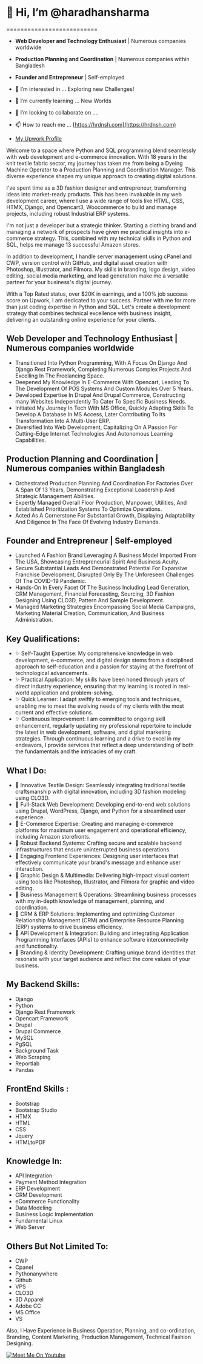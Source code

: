 # 👋 Hi, I’m @haradhansharma
==========================

- **Web Developer and Technology Enthusiast** | Numerous companies worldwide
- **Production Planning and Coordination** | Numerous companies within Bangladesh
- **Founder and Entrepreneur** | Self-employed

- 👀 I’m interested in ... Exploring new Challenges!
- 🌱 I’m currently learning ... New Worlds
- 💞️ I’m looking to collaborate on ....
- 📫 How to reach me ... [https://hrdnsh.com](https://hrdnsh.com)
- [My Upwork Profile](https://www.upwork.com/freelancers/~0166a448a65b1641fb?s=1017484851352698949)

Welcome to a space where Python and SQL programming blend seamlessly with web development and e-commerce innovation. With 18 years in the knit textile fabric sector, my journey has taken me from being a Dyeing Machine Operator to a Production Planning and Coordination Manager. This diverse experience shapes my unique approach to creating digital solutions.

I've spent time as a 3D fashion designer and entrepreneur, transforming ideas into market-ready products. This has been invaluable in my web development career, where I use a wide range of tools like HTML, CSS, HTMX, Django, and Opencart3, Woocommerce to build and manage projects, including robust Industrial ERP systems.

I'm not just a developer but a strategic thinker. Starting a clothing brand and managing a network of prospects have given me practical insights into e-commerce strategy. This, combined with my technical skills in Python and SQL, helps me manage 13 successful Amazon stores.

In addition to development, I handle server management using cPanel and CWP, version control with GitHub, and digital asset creation with Photoshop, Illustrator, and Filmora. My skills in branding, logo design, video editing, social media marketing, and lead generation make me a versatile partner for your business's digital journey.

With a Top Rated status, over $20K in earnings, and a 100% job success score on Upwork, I am dedicated to your success. Partner with me for more than just coding expertise in Python and SQL. Let's create a development strategy that combines technical excellence with business insight, delivering an outstanding online experience for your clients.

## Web Developer and Technology Enthusiast | Numerous companies worldwide
- Transitioned Into Python Programming, With A Focus On Django And Django Rest Framework, Completing Numerous Complex Projects And Excelling In The Freelancing Space.
- Deepened My Knowledge In E-Commerce With Opencart, Leading To The Development Of POS Systems And Custom Modules Over 5 Years.
- Developed Expertise In Drupal And Drupal Commerce, Constructing many Websites Independently To Cater To Specific Business Needs.
- Initiated My Journey In Tech With MS Office, Quickly Adapting Skills To Develop A Database In MS Access, Later Contributing To Its Transformation Into A Multi-User ERP.
- Diversified Into Web Development, Capitalizing On A Passion For Cutting-Edge Internet Technologies And Autonomous Learning Capabilities.


## Production Planning and Coordination | Numerous companies within Bangladesh
- Orchestrated Production Planning And Coordination For Factories Over A Span Of 13 Years, Demonstrating Exceptional Leadership And Strategic Management Abilities.
- Expertly Managed Overall Floor Production, Manpower, Utilities, And Established Prioritization Systems To Optimize Operations.
- Acted As A Cornerstone For Substantial Growth, Displaying Adaptability And Diligence In The Face Of Evolving Industry Demands.

## Founder and Entrepreneur | Self-employed
- Launched A Fashion Brand Leveraging A Business Model Imported From The USA, Showcasing Entrepreneurial Spirit And Business Acuity.
- Secure Substantial Leads And Demonstrated Potential For Expansive Franchise Development, Disrupted Only By The Unforeseen Challenges Of The COVID-19 Pandemic.
- Hands-On In Every Facet Of The Business Including Lead Generation, CRM Management, Financial Forecasting, Sourcing, 3D Fashion Designing Using CLO3D, Pattern And Sample Development.
- Managed Marketing Strategies Encompassing Social Media Campaigns, Marketing Material Creation, Communication, And Business Administration.

## Key Qualifications:
- ✨ Self-Taught Expertise: My comprehensive knowledge in web development, e-commerce, and digital design stems from a disciplined approach to self-education and a passion for staying at the forefront of technological advancements.
- ✨ Practical Application: My skills have been honed through years of direct industry experience, ensuring that my learning is rooted in real-world application and problem-solving.
- ✨ Quick Learner: I adapt swiftly to emerging tools and techniques, enabling me to meet the evolving needs of my clients with the most current and effective solutions.
- ✨ Continuous Improvement: I am committed to ongoing skill enhancement, regularly updating my professional repertoire to include the latest in web development, software, and digital marketing strategies. Through continuous learning and a drive to excel in my endeavors, I provide services that reflect a deep understanding of both the fundamentals and the intricacies of my craft.

## What I Do:
- 🌻 Innovative Textile Design: Seamlessly integrating traditional textile craftsmanship with digital innovation, including 3D fashion modeling using CLO3D.
- 🌻 Full-Stack Web Development: Developing end-to-end web solutions using Drupal, WordPress, Django, and Python for a streamlined user experience.
- 🌻 E-Commerce Expertise: Creating and managing e-commerce platforms for maximum user engagement and operational efficiency, including Amazon storefronts.
- 🌻 Robust Backend Systems: Crafting secure and scalable backend infrastructures that ensure uninterrupted business operations.
- 🌻 Engaging Frontend Experiences: Designing user interfaces that effectively communicate your brand's message and enhance user interaction.
- 🌻 Graphic Design & Multimedia: Delivering high-impact visual content using tools like Photoshop, Illustrator, and Filmora for graphic and video editing.
- 🌻 Business Management & Operations: Streamlining business processes with my in-depth knowledge of management, planning, and coordination.
- 🌻 CRM & ERP Solutions: Implementing and optimizing Customer Relationship Management (CRM) and Enterprise Resource Planning (ERP) systems to drive business efficiency.
- 🌻 API Development & Integration: Building and integrating Application Programming Interfaces (APIs) to enhance software interconnectivity and functionality.
- 🌻 Branding & Identity Development: Crafting unique brand identities that resonate with your target audience and reflect the core values of your business.

## My Backend Skills:
- Django
- Python
- Django Rest Framework
- Opencart Framework
- Drupal
- Drupal Commerce
- MySQL
- PgSQL
- Background Task
- Web Scraping
- Reportlab
- Pandas

## FrontEnd Skills :
- Bootstrap
- Bootstrap Studio
- HTMX
- HTML
- CSS
- Jquery
- HTMLtoPDF

## Knowledge In:
- API Integration
- Payment Method Integration
- ERP Development
- CRM Development
- eCommerce Functionality
- Data Modeling
- Business Logic Implementation
- Fundamental Linux
- Web Server

## Others But Not Limited To:
- CWP
- Cpanel
- Pythonanywhere
- Github
- VPS
- CLO3D
- 3D Apparel 
- Adobe CC
- MS Office
- VS

Also, I Have Experience in Business Operation, Planning, and co-ordination, Branding, Content Marketing, Production Management, Technical Fashion Designing.

[![Meet Me On Youtube](https://img.youtube.com/vi/YTFfBlgcYMs/maxresdefault.jpg)](https://www.youtube.com/watch?v=YTFfBlgcYMs)
